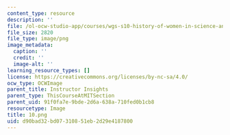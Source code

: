 ```yaml
---
content_type: resource
description: ''
file: /ol-ocw-studio-app/courses/wgs-s10-history-of-women-in-science-and-engineering-fall-2017/d90bad32bd07310851eb2d29e4187800_10.png
file_size: 2820
file_type: image/png
image_metadata:
  caption: ''
  credit: ''
  image-alt: ''
learning_resource_types: []
license: https://creativecommons.org/licenses/by-nc-sa/4.0/
ocw_type: OCWImage
parent_title: Instructor Insights
parent_type: ThisCourseAtMITSection
parent_uid: 91f0fa7e-9bde-2d6a-638a-710fed0b1cb8
resourcetype: Image
title: 10.png
uid: d90bad32-bd07-3108-51eb-2d29e4187800
---
```

